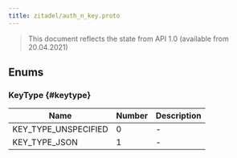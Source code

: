 ```yaml
---
title: zitadel/auth_n_key.proto
---
```

> This document reflects the state from API 1.0 (available from 20.04.2021)






## Enums


### KeyType {#keytype}


| Name | Number | Description |
| ---- | ------ | ----------- |
| KEY_TYPE_UNSPECIFIED | 0 | - |
| KEY_TYPE_JSON | 1 | - |




